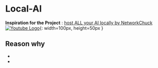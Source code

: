# Local-AI
**Inspiration for the Project** : [host ALL your AI locally by NetworkChuck](https://www.youtube.com/watch?v=Wjrdr0NU4Sk&t=648s) [![Youtube Logo](https://external-content.duckduckgo.com/iu/?u=https%3A%2F%2Fstatic.vecteezy.com%2Fsystem%2Fresources%2Fpreviews%2F023%2F986%2F473%2Foriginal%2Fyoutube-logo-youtube-logo-transparent-youtube-icon-transparent-free-free-png.png&f=1&nofb=1&ipt=ebee9a21c48ee3681f8b9d789c7b2f06b6c2827f6f9eb66d1a285f52e81671a8&ipo=images)](https://www.youtube.com/){: width=100px, height=50px }
 
Reason why
-
-
-
